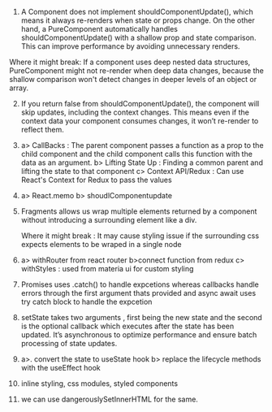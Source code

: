 1. A Component does not implement shouldComponentUpdate(), which means it always re-renders when state or props change. On the other hand, a PureComponent automatically handles shouldComponentUpdate() with a shallow prop and state comparison. This can improve performance by avoiding unnecessary renders.

Where it might break: If a component uses deep nested data structures, PureComponent might not re-render when deep data changes, because the shallow comparison won't detect changes in deeper levels of an object or array.

2. If you return false from shouldComponentUpdate(), the component will skip updates, including the context changes. This means even if the context data your component consumes changes, it won’t re-render to reflect them.

3. a> CallBacks : The parent component passes a function as a prop to the child component and the child component calls this function with the data as an argument.
   b> Lifting State Up : Finding a common parent and lifting the state to that component
   c> Context API/Redux : Can use React's Context for Redux to pass the values

4. a> React.memo
   b> shoudlComponentupdate

5. Fragments allows us wrap multiple elements returned by a component without introducing a surrounding element like a div.

   Where it might break : It may cause styling issue if the surrounding css expects elements to be wraped in a single node

6. a> withRouter from react router
   b>connect function from redux
   c> withStyles : used from materia ui for custom styling

7. Promises uses .catch() to handle expcetions whereas callbacks handle errors through the first argument thats provided and async await uses try catch block to handle the expcetion

8. setState takes two arguments , first being the new state and the second is the optional callback which executes after the state has been updated. It’s asynchronous to optimize performance and ensure batch processing of state updates.

9. a>. convert the state to useState hook
   b> replace the lifecycle methods with the useEffect hook
10. inline styling, css modules, styled components

11. we can use dangerouslySetInnerHTML for the same.
